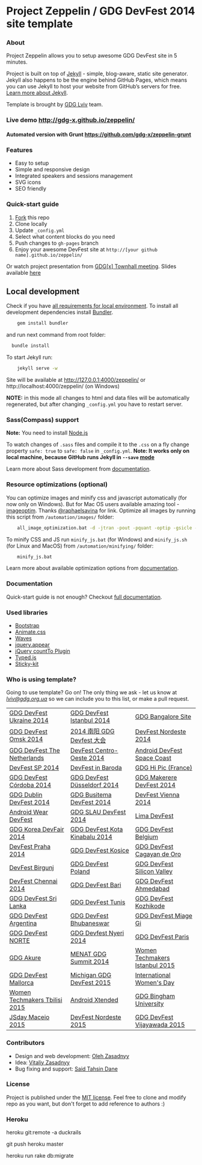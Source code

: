 # Project Zeppelin / GDG DevFest 2014 site template

### About 
Project Zeppelin allows you to setup awesome GDG DevFest site in 5 minutes. 

Project is built on top of [Jekyll](http://jekyllrb.com/) - simple, blog-aware, static site generator. Jekyll also happens to be the engine behind GitHub Pages, which means you can use Jekyll to host your website from GitHub’s servers for free. [Learn more about Jekyll](http://jekyllrb.com/).

Template is brought by [GDG Lviv](http://lviv.gdg.org.ua/) team.

### Live demo http://gdg-x.github.io/zeppelin/

#### Automated version with Grunt <https://github.com/gdg-x/zeppelin-grunt>

### Features
* Easy to setup
* Simple and responsive design
* Integrated speakers and sessions management
* SVG icons
* SEO friendly


### Quick-start guide
1. [Fork](https://github.com/gdg-x/zeppelin/fork) this repo
2. Clone locally
3. Update ```_config.yml``` 
4. Select what content blocks do you need
5. Push changes to ```gh-pages``` branch
6. Enjoy your awesome DevFest site at ```http://[your github name].github.io/zeppelin/```

Or watch project presentation from [GDG[x] Townhall meeting](http://www.youtube.com/watch?v=xYmhheoLjcI). Slides available [here](https://docs.google.com/presentation/d/19aM7yNl_orDaCNND5LpCY3fShb6PyMltnzYfKvV8R_8/edit?usp=sharing)


## Local development

Check if you have [all requirements for local environment](http://jekyllrb.com/docs/installation/).
To install all development dependencies install [Bundler](http://bundler.io/).
```bash
    gem install bundler
``` 
and run next command from root folder:

```bash
  bundle install
```  

To start Jekyll run:
```bash
    jekyll serve -w
```
Site will be available at http://127.0.0.1:4000/zeppelin/ or http://localhost:4000/zeppelin/ (on Windows)

**NOTE:** in this mode all changes to html and data files will be automatically regenerated, but after changing ```_config.yml``` you have to restart server.

### Sass(Compass) support
**Note:** You need to install [Node.js](http://nodejs.org/download/)

To watch changes of `.sass` files and compile it to the `.css` on a fly change property `safe: true` to `safe: false` in `_config.yml`.
**Note: It works only on local machine, because GitHub runs Jekyll in `--save` [mode](https://help.github.com/articles/using-jekyll-with-pages/#configuration-overrides)**

Learn more about Sass development from [documentation](https://github.com/gdg-x/zeppelin/wiki/Sass-development).


### Resource optimizations (optional)

You can optimize images and minify css and javascript automatically (for now only on Windows).
But for Mac OS users available amazing tool - [imageoptim](https://imageoptim.com/). Thanks [@raphaelsavina](https://github.com/raphaelsavina) for link.
Optimize all images by running this script from `/automation/images/` folder:
```bash
    all_image_optimization.bat -d -jtran -pout -pquant -optip -gsicle -svgo
```

To minify CSS and JS run `minify_js.bat` (for Windows) and `minify_js.sh` (for Linux and MacOS) from `/automation/minifying/` folder:
```bash
    minify_js.bat
```

Learn more about available optimization options from [documentation](https://github.com/gdg-x/zeppelin/wiki/Resources-optimizations).

### Documentation
Quick-start guide is not enough? Checkout [full documentation](https://github.com/gdg-x/zeppelin/wiki).

### Used libraries
* [Bootstrap](https://github.com/twbs/bootstrap)
* [Animate.css](https://github.com/daneden/animate.css)
* [Waves](https://github.com/publicis-indonesia/Waves)
* [jquery.appear](https://github.com/bas2k/jquery.appear)
* [jQuery countTo Plugin](https://github.com/mhuggins/jquery-countTo)
* [Typed.js](https://github.com/mattboldt/typed.js)
* [Sticky-kit](https://github.com/leafo/sticky-kit)

### Who is using template?
Going to use template? Go on! The only thing we ask - let us know at [*lviv@gdg.org.ua*](mailto:lviv@gdg.org.ua) so we can include you to this list, or make a pull request.

| | | |
|------|------|------|
| [GDG DevFest Ukraine 2014](http://devfest.gdg.org.ua/) | [GDG DevFest Istanbul 2014](http://devfesttr.com/) | [GDG Bangalore Site](http://gdgbangalore.github.io/) |
| [GDG DevFest Omsk 2014](http://gdg-devfest-omsk.org/) | [2014 南阳 GDG Devfest 大会](http://devfest.gdgny.org) | [DevFest Nordeste 2014](http://2014.devfestne.com.br/) |
| [GDG DevFest The Netherlands](http://www.devfest.nl/) | [DevFest Centro-Oeste 2014](http://www.devfestcentrooeste.com.br/) | [Android DevFest Space Coast](http://gdg-space-coast.github.io/zeppelin/) |
| [DevFest SP 2014](http://sp.devfest.com.br/) | [DevFest in Baroda](http://devfest.gdgbaroda.com/) | [GDG Hi Pic (France)](http://maximemularz.github.io/zeppelin/) |
| [GDG DevFest Córdoba 2014](http://gdgcordoba.github.io/zeppelin/) | [GDG DevFest Düsseldorf 2014](http://www.gdg-dus.de/DevFest2014/) | [GDG Makerere DevFest 2014](http://gdgmakerere.github.io/) |
| [GDG Dublin DevFest 2014](http://gdg-dublin.appspot.com/) | [GDG Busitema DevFest 2014](http://gdgbusitema.github.io/) | [DevFest Vienna 2014](http://www.devfest.at/) |
| [Android Wear DevFest](http://devfest.gdgnorthjersey.com/wear2014/) | [GDG SLAU DevFest 2014](http://gdgslau.github.io/) | [Lima DevFest](http://limadevfest.com/) |
| [GDG Korea DevFair 2014](http://devfair2014.gdg.kr/) | [GDG DevFest Kota Kinabalu 2014](http://devfest.gdgkk.info/) | [GDG DevFest Belgium](http://gdg-brussels.org/DevFest2014/) |
| [DevFest Praha 2014](http://devfest.cz/) | [GDG DevFest Kosice](http://devfest.sk/) | [GDG DevFest Cagayan de Oro](http://devfest.gdgcdo.org/) |
| [DevFest Birgunj](http://gdgbirgunj.github.io/DevFest2014/) | [GDG DevFest Poland](http://devfest.pl/) | [GDG DevFest Silicon Valley](http://devfest2014.gdgsv.com/) |
| [DevFest Chennai 2014](http://devfest.gdgchennai.com/) | [GDG DevFest Bari](http://gdgbari.github.io/zeppelin/) | [GDG DevFest Ahmedabad](http://devfest.gdgahmedabad.com/) |
| [GDG DevFest Sri Lanka](http://www.devfestlk.org/) | [GDG DevFest Tunis](http://devfest.gdgtunis.org/) | [GDG DevFest Kozhikode](http://devfest.gdgkozhikode.org/) | 
| [GDG DevFest Argentina](http://devfest.gdg.com.ar/) | [GDG DevFest Bhubaneswar](http://devfest2014.gdgbbsr.com/) | [GDG DevFest Miage Gi](http://gdgmiagegilab.github.io/) | 
| [GDG DevFest NORTE](http://norte.devfest.com.br/) | [GDG Devfest Nyeri 2014](http://devfest.gdgkimathiuniversity.com/) | [GDG DevFest Paris](http://devfest.gdgparis.com/) |
| [GDG Akure](http://gdgakure.github.io/)|[MENAT GDG Summit 2014](http://summit.gdg-menat.com/)|[Women Techmakers Istanbul 2015](http://wtmistanbul.com) |
| [GDG DevFest Mallorca](http://devfest.gdgmallorca.com/)| [Michigan GDG DevFest 2015](http://michigandevfest.com/) | [International Women's Day](http://iwd.gdgnorthjersey.com/womeninnovation/) |
| [Women Techmakers Tbilisi 2015](http://womentechmakers.ge/) | [Android Xtended](http://www.androidxtended.com/) |[GDG Bingham University](http://binghamuni.edu.ng/gdg)|
| [JSday Maceio 2015](http://jsday.com.br) | [DevFest Nordeste 2015](http://2015.devfestne.com.br) | [GDG DevFest Vijayawada 2015](http://devfest.gdg-vijayawada.org)


### Contributors
* Design and web development: [Oleh Zasadnyy](https://github.com/ozasadnyy)
* Idea: [Vitaliy Zasadnyy](https://github.com/zasadnyy)
* Bug fixing and support: [Said Tahsin Dane](https://github.com/tasomaniac)

### License
Project is published under the [MIT license](https://github.com/gdg-x/zeppelin/blob/master/LICENSE.txt). Feel free to clone and modify repo as you want, but don't forget to add reference to authors :)

### Heroku

heroku git:remote -a duckrails

git push heroku master

heroku run rake db:migrate


